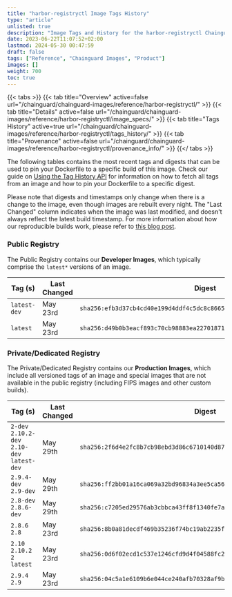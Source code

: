 ```yaml
---
title: "harbor-registryctl Image Tags History"
type: "article"
unlisted: true
description: "Image Tags and History for the harbor-registryctl Chainguard Image"
date: 2023-06-22T11:07:52+02:00
lastmod: 2024-05-30 00:47:59
draft: false
tags: ["Reference", "Chainguard Images", "Product"]
images: []
weight: 700
toc: true
---
```


{{< tabs >}}
{{< tab title="Overview" active=false url="/chainguard/chainguard-images/reference/harbor-registryctl/" >}}
{{< tab title="Details" active=false url="/chainguard/chainguard-images/reference/harbor-registryctl/image_specs/" >}}
{{< tab title="Tags History" active=true url="/chainguard/chainguard-images/reference/harbor-registryctl/tags_history/" >}}
{{< tab title="Provenance" active=false url="/chainguard/chainguard-images/reference/harbor-registryctl/provenance_info/" >}}
{{</ tabs >}}

The following tables contains the most recent tags and digests that can be used to pin your Dockerfile to a specific build of this image. Check our guide on [Using the Tag History API](/chainguard/chainguard-images/using-the-tag-history-api/) for information on how to fetch all tags from an image and how to pin your Dockerfile to a specific digest.

Please note that digests and timestamps only change when there is a change to the image, even though images are rebuilt every night. The "Last Changed" column indicates when the image was last modified, and doesn't always reflect the latest build timestamp. For more information about how our reproducible builds work, please refer to [this blog post](https://www.chainguard.dev/unchained/reproducing-chainguards-reproducible-image-builds).

### Public Registry
The Public Registry contains our **Developer Images**, which typically comprise the `latest*` versions of an image.

| Tag (s)       | Last Changed | Digest                                                                    |
|---------------|--------------|---------------------------------------------------------------------------|
|  `latest-dev` | May 23rd     | `sha256:efb3d37cb4cd40e199d4ddf4c5dc8c86655627be15d41d0b51bd682e3c53976f` |
|  `latest`     | May 23rd     | `sha256:d49b0b3eacf893c70cb98883ea22701871947ad74a49a53874f23ecd3f88ad76` |


### Private/Dedicated Registry
The Private/Dedicated Registry contains our **Production Images**, which include all versioned tags of an image and special images that are not available in the public registry (including FIPS images and other custom builds).

| Tag (s)                                       | Last Changed | Digest                                                                    |
|-----------------------------------------------|--------------|---------------------------------------------------------------------------|
|  `2-dev` `2.10.2-dev` `2.10-dev` `latest-dev` | May 29th     | `sha256:2f6d4e2fc8b7cb98ebd3d86c6710140d87144801c4484e8e232a55ae3d148c84` |
|  `2.9.4-dev` `2.9-dev`                        | May 29th     | `sha256:ff2bb01a16ca069a32bd96834a3ee5ca564d5b644f2305710bf1ac5c30849320` |
|  `2.8-dev` `2.8.6-dev`                        | May 29th     | `sha256:c7205ed29576ab3cbbca43ff8f1340fe7a479c2796a87666f9e907c97667f35e` |
|  `2.8.6` `2.8`                                | May 23rd     | `sha256:8b0a81decdf469b35236f74bc19ab2235f37c6068da3730cc9213b0c217ad535` |
|  `2.10` `2.10.2` `2` `latest`                 | May 23rd     | `sha256:0d6f02ecd1c537e1246cfd9d4f04588fc256c07e6a07f9c556fc3f809b3e4f50` |
|  `2.9.4` `2.9`                                | May 23rd     | `sha256:04c5a1e6109b6e044ce240afb70328af9b3556fda19f77e8f8955d34a59d36e8` |

